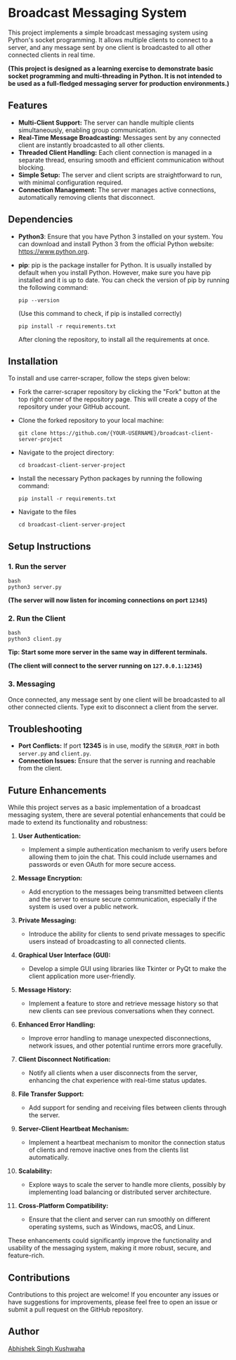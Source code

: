 # Broadcast Messaging System

This project implements a simple broadcast messaging system using Python's socket programming. It allows multiple clients to connect to a server, and any message sent by one client is broadcasted to all other connected clients in real time.

**(This project is designed as a learning exercise to demonstrate basic socket programming and multi-threading in Python. It is not intended to be used as a full-fledged messaging server for production environments.)**

## Features

- **Multi-Client Support:** The server can handle multiple clients simultaneously, enabling group communication.
- **Real-Time Message Broadcasting:** Messages sent by any connected client are instantly broadcasted to all other clients.
- **Threaded Client Handling:** Each client connection is managed in a separate thread, ensuring smooth and efficient communication without blocking.
- **Simple Setup:** The server and client scripts are straightforward to run, with minimal configuration required.
- **Connection Management:** The server manages active connections, automatically removing clients that disconnect.

## Dependencies

- **Python3**: Ensure that you have Python 3 installed on your system. You can download and install Python 3 from the official Python website: https://www.python.org.
- **pip**: pip is the package installer for Python. It is usually installed by default when you install Python. However, make sure you have pip installed and it is up to date. You can check the version of pip by running the following command:

  ```
  pip --version
  ```

  (Use this command to check, if pip is installed correctly)

  ```
  pip install -r requirements.txt
  ```

  After cloning the repository, to install all the requirements at once.

## Installation

To install and use carrer-scraper, follow the steps given below:

- Fork the carrer-scraper repository by clicking the "Fork" button at the top right corner of the repository page. This will create a copy of the repository under your GitHub account.

- Clone the forked repository to your local machine:

  ```
  git clone https://github.com/{YOUR-USERNAME}/broadcast-client-server-project
  ```

- Navigate to the project directory:
  ```
  cd broadcast-client-server-project
  ```
- Install the necessary Python packages by running the following command:
  ```
  pip install -r requirements.txt
  ```
- Navigate to the files

  ```
  cd broadcast-client-server-project
  ```

## Setup Instructions

### 1. Run the server

```
bash
python3 server.py
```

**(The server will now listen for incoming connections on port `12345`)**

### 2. Run the Client

```
bash
python3 client.py
```

**Tip: Start some more server in the same way in different terminals.**

**(The client will connect to the server running on `127.0.0.1:12345`)**

### 3. Messaging

Once connected, any message sent by one client will be broadcasted to all other connected clients. Type exit to disconnect a client from the server.

## Troubleshooting

- **Port Conflicts:** If port **12345** is in use, modify the `SERVER_PORT` in both `server.py` and `client.py`.
- **Connection Issues:** Ensure that the server is running and reachable from the client.

## Future Enhancements

While this project serves as a basic implementation of a broadcast messaging system, there are several potential enhancements that could be made to extend its functionality and robustness:

1. **User Authentication:**

   - Implement a simple authentication mechanism to verify users before allowing them to join the chat. This could include usernames and passwords or even OAuth for more secure access.

2. **Message Encryption:**

   - Add encryption to the messages being transmitted between clients and the server to ensure secure communication, especially if the system is used over a public network.

3. **Private Messaging:**

   - Introduce the ability for clients to send private messages to specific users instead of broadcasting to all connected clients.

4. **Graphical User Interface (GUI):**

   - Develop a simple GUI using libraries like Tkinter or PyQt to make the client application more user-friendly.

5. **Message History:**

   - Implement a feature to store and retrieve message history so that new clients can see previous conversations when they connect.

6. **Enhanced Error Handling:**

   - Improve error handling to manage unexpected disconnections, network issues, and other potential runtime errors more gracefully.

7. **Client Disconnect Notification:**

   - Notify all clients when a user disconnects from the server, enhancing the chat experience with real-time status updates.

8. **File Transfer Support:**

   - Add support for sending and receiving files between clients through the server.

9. **Server-Client Heartbeat Mechanism:**

   - Implement a heartbeat mechanism to monitor the connection status of clients and remove inactive ones from the clients list automatically.

10. **Scalability:**

    - Explore ways to scale the server to handle more clients, possibly by implementing load balancing or distributed server architecture.

11. **Cross-Platform Compatibility:**
    - Ensure that the client and server can run smoothly on different operating systems, such as Windows, macOS, and Linux.

These enhancements could significantly improve the functionality and usability of the messaging system, making it more robust, secure, and feature-rich.

## Contributions

Contributions to this project are welcome! If you encounter any issues or have suggestions for improvements, please feel free to open an issue or submit a pull request on the GitHub repository.

## Author

[Abhishek Singh Kushwaha](https://ask-03-portfolio.vercel.app/)
